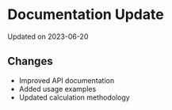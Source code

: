 # Documentation Update

Updated on 2023-06-20

## Changes
- Improved API documentation
- Added usage examples
- Updated calculation methodology
